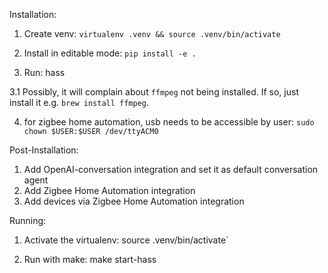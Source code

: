 Installation:
1. Create venv:
`virtualenv .venv && source .venv/bin/activate`

2. Install in editable mode:
`pip install -e .`

3. Run:
hass

3.1 Possibly, it will complain about `ffmpeg` not being installed. If so, just install it e.g. `brew install ffmpeg`.

4. for zigbee home automation, usb needs to be accessible by user:
`sudo chown $USER:$USER /dev/ttyACM0`

Post-Installation:
1. Add OpenAI-conversation integration and set it as default conversation agent
2. Add Zigbee Home Automation integration
3. Add devices via Zigbee Home Automation integration

Running:
1. Activate the virtualenv:
source .venv/bin/activate`

2. Run with make:
make start-hass
